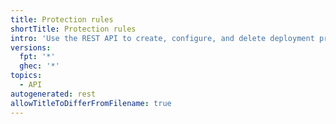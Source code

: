 ```yaml
---
title: Protection rules
shortTitle: Protection rules
intro: 'Use the REST API to create, configure, and delete deployment protection rules.'
versions:
  fpt: '*'
  ghec: '*'
topics:
  - API
autogenerated: rest
allowTitleToDifferFromFilename: true
---
```


<!-- Content after this section is automatically generated -->
